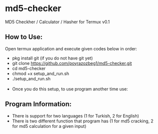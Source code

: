 # md5-checker <br>
MD5 Checkher / Calculator / Hasher for Termux v0.1
<br>
## How to Use: <br>
Open termux application and execute given codes below in order:
* pkg install git (if you do not have git yet)
* git clone https://github.com/poyrazozbeg1/md5-checker.git <br>
* cd md5-checker <br>
* chmod +x setup_and_run.sh <br>
* ./setup_and_run.sh <br><br>
* Once you do this setup, to use program another time use:



## Program Information: <br>
* There is support for two languages (1 for Turkish, 2 for English) <br>
* There is two different function that program has (1 for md5 cracking, 2 for md5 calculation for a given input) <br>
